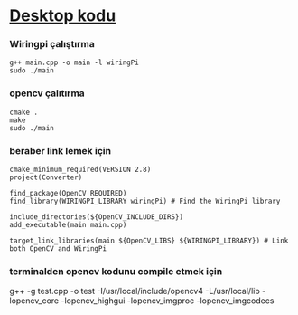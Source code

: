# [Desktop kodu](https://github.com/barisayyildiz/cse396-desktop)

### Wiringpi çalıştırma

```
g++ main.cpp -o main -l wiringPi
sudo ./main
```

### opencv çalıtırma

```
cmake .
make
sudo ./main
```

### beraber link lemek için
```
cmake_minimum_required(VERSION 2.8)
project(Converter)

find_package(OpenCV REQUIRED)
find_library(WIRINGPI_LIBRARY wiringPi) # Find the WiringPi library

include_directories(${OpenCV_INCLUDE_DIRS})
add_executable(main main.cpp)

target_link_libraries(main ${OpenCV_LIBS} ${WIRINGPI_LIBRARY}) # Link both OpenCV and WiringPi
```


### terminalden opencv kodunu compile etmek için
g++ -g test.cpp -o test -I/usr/local/include/opencv4 -L/usr/local/lib -lopencv_core -lopencv_highgui -lopencv_imgproc -lopencv_imgcodecs
